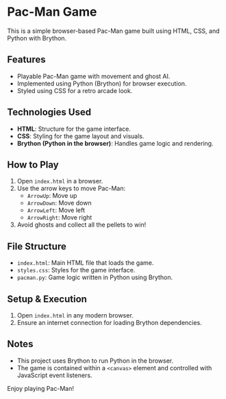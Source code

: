# Pac-Man Game

This is a simple browser-based Pac-Man game built using HTML, CSS, and Python with Brython.

## Features
- Playable Pac-Man game with movement and ghost AI.
- Implemented using Python (Brython) for browser execution.
- Styled using CSS for a retro arcade look.

## Technologies Used
- **HTML**: Structure for the game interface.
- **CSS**: Styling for the game layout and visuals.
- **Brython (Python in the browser)**: Handles game logic and rendering.

## How to Play
1. Open `index.html` in a browser.
2. Use the arrow keys to move Pac-Man:
   - `ArrowUp`: Move up
   - `ArrowDown`: Move down
   - `ArrowLeft`: Move left
   - `ArrowRight`: Move right
3. Avoid ghosts and collect all the pellets to win!

## File Structure
- `index.html`: Main HTML file that loads the game.
- `styles.css`: Styles for the game interface.
- `pacman.py`: Game logic written in Python using Brython.

## Setup & Execution
1. Open `index.html` in any modern browser.
2. Ensure an internet connection for loading Brython dependencies.

## Notes
- This project uses Brython to run Python in the browser.
- The game is contained within a `<canvas>` element and controlled with JavaScript event listeners.

Enjoy playing Pac-Man!
